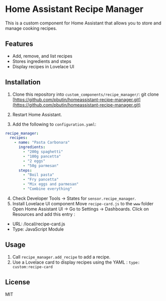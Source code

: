 # Home Assistant Recipe Manager

This is a custom component for Home Assistant that allows you to store and manage cooking recipes.

## Features
- Add, remove, and list recipes
- Stores ingredients and steps
- Display recipes in Lovelace UI

## Installation
 1. Clone this repository into `custom_components/recipe_manager/`:
git clone [https://github.com/pbutin/homeassistant-recipe-manager.git](https://github.com/pbutin/homeassistant-recipe-manager.git)

 2. Restart Home Assistant.
 3. Add the following to `configuration.yaml`:
```yaml
recipe_manager:
  recipes:
    - name: "Pasta Carbonara"
      ingredients:
        - "200g spaghetti"
        - "100g pancetta"
        - "2 eggs"
        - "50g parmesan"
      steps:
        - "Boil pasta"
        - "Fry pancetta"
        - "Mix eggs and parmesan"
        - "Combine everything"
```

 4. Check Developer Tools → States for `sensor.recipe_manager`.
 5. Install Lovelace UI component
Move `recipe-card.js` to the `www` folder 
Open Home Assistant UI → Go to Settings → Dashboards.
Click on Resources and add this entry :
 - URL: /local/recipe-card.js
 - Type: JavaScript Module
## Usage

 1.   Call `recipe_manager.add_recipe` to add a recipe.
 2.   Use a Lovelace card to display recipes using the YAML : `type: custom:recipe-card`

## License

MIT
